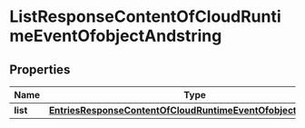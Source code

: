 
# ListResponseContentOfCloudRuntimeEventOfobjectAndstring

## Properties
Name | Type | Description | Notes
------------ | ------------- | ------------- | -------------
**list** | [**EntriesResponseContentOfCloudRuntimeEventOfobjectAndstring**](EntriesResponseContentOfCloudRuntimeEventOfobjectAndstring.md) |  |  [optional]



